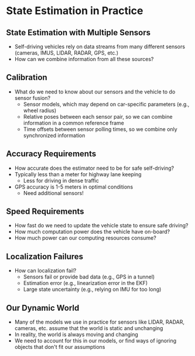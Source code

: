 # State Estimation in Practice

## State Estimation with Multiple Sensors

* Self-driving vehicles rely on data streams from many different sensors (cameras, IMUS, LIDAR, RADAR, GPS, etc.)
* How can we combine information from all these sources?

## Calibration

* What do we need to know about our sensors
and the vehicle to do sensor fusion?
  * Sensor models, which may depend on car-specific parameters (e.g., wheel radius)
  * Relative poses between each sensor pair, so we can combine information in a common reference frame
  * Time offsets between sensor polling times, so we combine only synchronized information

## Accuracy Requirements

* How accurate does the estimator need to be for safe self-driving?
* Typically less than a meter for highway lane keeping
  * Less for driving in dense traffic
* GPS accuracy is 1-5 meters in optimal
conditions
  * Need additional sensors!

## Speed Requirements

* How fast do we need to update the vehicle state to ensure safe driving?
* How much computation power does the vehicle have on-board?
* How much power can our computing resources consume?

## Localization Failures

* How can localization fail?
  * Sensors fail or provide bad data (e.g., GPS in a tunnel)
  * Estimation error (e.g., linearization error in the EKF)
  * Large state uncertainty (e.g., relying on IMU for too long)

## Our Dynamic World

* Many of the models we use in practice for sensors like LIDAR, RADAR, cameras, etc. assume that the world is static and unchanging
* In reality, the world is always moving and changing
* We need to account for this in our models, or find ways of ignoring objects that don't fit our assumptions
